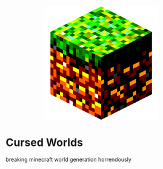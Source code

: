 <p align="center">
    <img src="icon.png" />
</p>

# Cursed Worlds
breaking minecraft world generation horrendously
